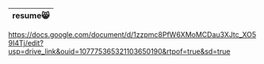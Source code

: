 |resume😸|
|-----------|
https://docs.google.com/document/d/1zzpmc8PfW6XMoMCDau3XJtc_XO59I4Tj/edit?usp=drive_link&ouid=107775365321103650190&rtpof=true&sd=true
